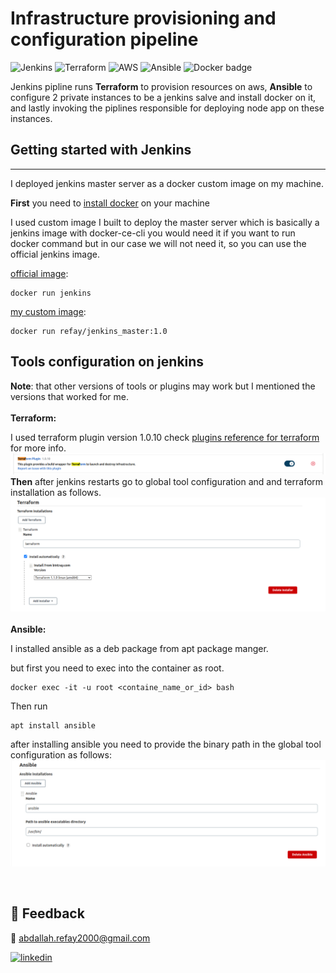 # Infrastructure provisioning and configuration pipeline

![Jenkins](https://img.shields.io/badge/Jenkins-D24939?style=for-the-badge&logo=Jenkins&logoColor=white) ![Terraform](https://img.shields.io/badge/Terraform-7B42BC?style=for-the-badge&logo=terraform&logoColor=white) ![AWS](https://img.shields.io/badge/Amazon_AWS-FF9900?style=for-the-badge&logo=amazonaws&logoColor=white) ![Ansible](https://img.shields.io/badge/Ansible-000000?style=for-the-badge&logo=ansible&logoColor=white)
 ![Docker badge](https://img.shields.io/badge/Docker-2CA5E0?style=for-the-badge&logo=docker&logoColor=white)

Jenkins pipline runs **Terraform** to provision resources on aws, **Ansible** to configure 2 private instances to be a jenkins salve and install docker on it, and lastly invoking the piplines responsible for deploying node app on these instances.

## Getting started with **Jenkins**
<hr>

I deployed jenkins master server as a docker custom image on my machine.

**First** you need to [install docker](https://docs.docker.com/engine/install/ubuntu/) on your machine

I used custom image I built to deploy the master server which is basically a jenkins image with docker-ce-cli you would need it if you want to run docker command but in our case we will not need it, so you can use the official jenkins image.

[official image](https://hub.docker.com/_/jenkins):
```
docker run jenkins
```
[my custom image](https://hub.docker.com/repository/docker/refay/jenkins_master):
```
docker run refay/jenkins_master:1.0
```

## Tools configuration on jenkins

**Note**: that other versions of tools or plugins may work but I mentioned the versions that worked for me.
<br><br>
**Terraform:**

I used terraform plugin version 1.0.10 check [plugins reference for terraform](https://plugins.jenkins.io/terraform/) for more info. 
![terraform plugin](./docs/images/terraform_plugin.png)
<br>
**Then** after jenkins restarts go to global tool configuration and and terraform installation as follows.
![terraform plugin](./docs/images/terraform_tool_config.png)
<br><br>
**Ansible:**

I installed ansible as a deb package from apt package manger.

but first you need to exec into the container as root.
```
docker exec -it -u root <containe_name_or_id> bash
```
Then run
```
apt install ansible
```
after installing ansible you need to provide the binary path in the global tool configuration as follows: 
![ansible tool config](./docs/images/ansible_tool_config.png)


<br>

## 🔗 Feedback

📧 abdallah.refay2000@gmail.com

[![linkedin](https://img.shields.io/badge/linkedin-0A66C2?style=for-the-badge&logo=linkedin&logoColor=white)](https://www.linkedin.com/in/abdallah-refaay/)


